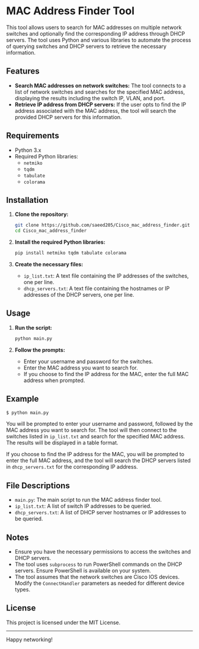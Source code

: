 # MAC Address Finder Tool

This tool allows users to search for MAC addresses on multiple network switches and optionally find the corresponding IP address through DHCP servers. The tool uses Python and various libraries to automate the process of querying switches and DHCP servers to retrieve the necessary information.

## Features

- **Search MAC addresses on network switches:** The tool connects to a list of network switches and searches for the specified MAC address, displaying the results including the switch IP, VLAN, and port.
- **Retrieve IP address from DHCP servers:** If the user opts to find the IP address associated with the MAC address, the tool will search the provided DHCP servers for this information.

## Requirements

- Python 3.x
- Required Python libraries:
  - `netmiko`
  - `tqdm`
  - `tabulate`
  - `colorama`

## Installation

1. **Clone the repository:**
    ```bash
    git clone https://github.com/saeed205/Cisco_mac_address_finder.git
    cd Cisco_mac_address_finder
    ```

2. **Install the required Python libraries:**
    ```bash
    pip install netmiko tqdm tabulate colorama
    ```

3. **Create the necessary files:**
    - `ip_list.txt`: A text file containing the IP addresses of the switches, one per line.
    - `dhcp_servers.txt`: A text file containing the hostnames or IP addresses of the DHCP servers, one per line.

## Usage

1. **Run the script:**
    ```bash
    python main.py
    ```

2. **Follow the prompts:**
    - Enter your username and password for the switches.
    - Enter the MAC address you want to search for.
    - If you choose to find the IP address for the MAC, enter the full MAC address when prompted.

## Example

```bash
$ python main.py
```

You will be prompted to enter your username and password, followed by the MAC address you want to search for. The tool will then connect to the switches listed in `ip_list.txt` and search for the specified MAC address. The results will be displayed in a table format.

If you choose to find the IP address for the MAC, you will be prompted to enter the full MAC address, and the tool will search the DHCP servers listed in `dhcp_servers.txt` for the corresponding IP address.

## File Descriptions

- `main.py`: The main script to run the MAC address finder tool.
- `ip_list.txt`: A list of switch IP addresses to be queried.
- `dhcp_servers.txt`: A list of DHCP server hostnames or IP addresses to be queried.

## Notes

- Ensure you have the necessary permissions to access the switches and DHCP servers.
- The tool uses `subprocess` to run PowerShell commands on the DHCP servers. Ensure PowerShell is available on your system.
- The tool assumes that the network switches are Cisco IOS devices. Modify the `ConnectHandler` parameters as needed for different device types.

## License

This project is licensed under the MIT License.

---

Happy networking!